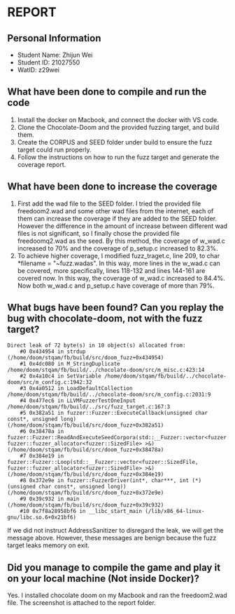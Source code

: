 # REPORT

## Personal Information
- Student Name: Zhijun Wei
- Student ID: 21027550
- WatID: z29wei

## What have been done to compile and run the code
1. Install the docker on Macbook, and connect the docker with VS code.
2. Clone the Chocolate-Doom and the provided fuzzing target, and build them.
3. Create the CORPUS and SEED folder under build to ensure the fuzz target could run properly.
4. Follow the instructions on how to run the fuzz target and generate the coverage report.

## What have been done to increase the coverage
1. First add the wad file to the SEED folder. I tried the provided file freedoom2.wad and some other wad files from the internet, each of them can increase the coverage if they are added to the SEED folder. However the difference in the amount of increase between different wad files is not significant, so I finally chose the provided file freedoomq2.wad as the seed. By this method, the coverage of w_wad.c increased to 70% and the coverage of p_setup.c increased to 82.3%. 
2. To achieve higher coverage, I modified fuzz_traget.c, line 209, to char *filename = "~fuzz.wadas". In this way, more lines in the w_wad.c can be covered, more specifically, lines 118-132 and lines 144-161 are covered now. In this way, the coverage of w_wad.c increased to 84.4%. Now both w_wad.c and p_setup.c have coverage of more than 79%.

## What bugs have been found? Can you replay the bug with chocolate-doom, not with the fuzz target?
```
Direct leak of 72 byte(s) in 10 object(s) allocated from:
    #0 0x434954 in strdup (/home/doom/stqam/fb/build/src/doom_fuzz+0x434954)
    #1 0x4dc080 in M_StringDuplicate /home/doom/stqam/fb/build/../chocolate-doom/src/m_misc.c:423:14
    #2 0x4a10c4 in SetVariable /home/doom/stqam/fb/build/../chocolate-doom/src/m_config.c:1942:32
    #3 0x4a0512 in LoadDefaultCollection /home/doom/stqam/fb/build/../chocolate-doom/src/m_config.c:2031:9
    #4 0x477ec6 in LLVMFuzzerTestOneInput /home/doom/stqam/fb/build/../src/fuzz_target.c:167:3
    #5 0x382a51 in fuzzer::Fuzzer::ExecuteCallback(unsigned char const*, unsigned long) (/home/doom/stqam/fb/build/src/doom_fuzz+0x382a51)
    #6 0x38478a in fuzzer::Fuzzer::ReadAndExecuteSeedCorpora(std::__Fuzzer::vector<fuzzer::SizedFile, fuzzer::fuzzer_allocator<fuzzer::SizedFile> >&) (/home/doom/stqam/fb/build/src/doom_fuzz+0x38478a)
    #7 0x384e19 in fuzzer::Fuzzer::Loop(std::__Fuzzer::vector<fuzzer::SizedFile, fuzzer::fuzzer_allocator<fuzzer::SizedFile> >&) (/home/doom/stqam/fb/build/src/doom_fuzz+0x384e19)
    #8 0x372e9e in fuzzer::FuzzerDriver(int*, char***, int (*)(unsigned char const*, unsigned long)) (/home/doom/stqam/fb/build/src/doom_fuzz+0x372e9e)
    #9 0x39c932 in main (/home/doom/stqam/fb/build/src/doom_fuzz+0x39c932)
    #10 0x7f8a28958bf6 in __libc_start_main (/lib/x86_64-linux-gnu/libc.so.6+0x21bf6)
```
If we did not instruct AddressSanitizer to disregard the leak, we will get the message above. However, these messages are benign because the fuzz target leaks memory on exit.

## Did you manage to compile the game and play it on your local machine (Not inside Docker)?
Yes. I installed chocolate doom on my Macbook and ran the freedoom2.wad file. The screenshot is attached to the report folder.